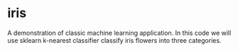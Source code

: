 # iris 
A demonstration of classic machine learning application. 
In this code we will use sklearn k-nearest classifier classify iris flowers into three categories. 
